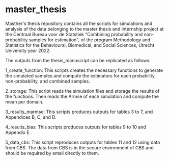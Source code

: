 # master_thesis
Masther's thesis repository contains all the scripts for simulations and analysis of the data
belonging to the master thesis and internship project at the Centraal Bureau voor de 
Statstiek "Combining probability and non-probability samples for estimation", 
of the program Methodology and Statistics for the Behavioural, Biomedical, and Social Sciences, 
Utrecht University year 2022.


The outputs from the thesis_manuscript can be replicated as follows: 

1_create_function: This scripts creates the necessary functions to generate the
simulated samples and compute the estimators for each 
probability, non-probability, and combined samples.

2_storage: This script reads the simulation files and storage the results of the functions.
Then reads the Armse of each simulation and compute the mean per domain.

3_results_marmse: This scripts produces outputs for tables 3 to 7, and Appendices
B, C, and D.

4_results_bias: This scripts produces outputs for tables 9 to 10 and Appendix E.

5_data_cbs: This script reproduces outputs for tables 11 and 12 using data from
CBS. The data from CBS is in the secure environment of CBS and should be required by
email directly to them.
